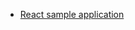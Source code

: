 * [React sample application](https://github.com/okta/okta-auth-js/tree/master/samples/generated/react-embedded-auth-with-sdk)

